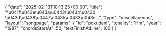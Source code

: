 {
    "date": "2025-02-13T10:13:25+00:00",
    "title": "\u041f\u043e\u043a\u0443\u0434\u0430 \u043d\u0438\u0447\u0435\u0433\u043e...",
    "type": "miscellaneous",
    "layout": "songpage",
    "params": {
        "id": "pokudani",
        "tonality": "Hm",
        "year": "1987",
        "chordsStartAt": 50,
        "textFinishAtLine": 100
    }
}